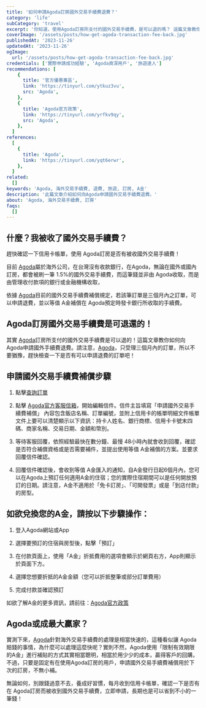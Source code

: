 ```yaml
---
title: '如何申請Agoda訂房國外交易手續費退費？'
category: 'life'
subCategory: 'travel'
excerpt: '你知道，使用Agoda訂房所支付的國外交易手續費，是可以退的嗎？ 這篇文章教你如何向Agoda申請國外交易手續費退費。'
coverImage: '/assets/posts/how-get-agoda-transaction-fee-back.jpg'
publishedAt: '2023-11-26'
updatedAt: '2023-11-26'
ogImage:
  url: '/assets/posts/how-get-agoda-transaction-fee-back.jpg'
credentials: ['實際申請成功經驗', 'Agoda資深用戶', '旅遊達人']
recommendations: [
    {
      title: '官方優惠專區',
      link: 'https://tinyurl.com/ytkuz3vu',
      src: 'Agoda',
    },
    {
      title: 'Agoda官方政策',
      link: 'https://tinyurl.com/yrfkv9qy',
      src: 'Agoda',
    },
  ]
references:
  [
    {
      title: 'Agoda',
      link: 'https://tinyurl.com/yqt6erwr',
    },
  ]
related:
  []
keywords: 'Agoda, 海外交易手續費, 退費, 旅遊, 訂房, A金'
description: '此篇文章介紹如何向Agoda申請國外交易手續費退費。'
about: 'Agoda, 海外交易手續費, 訂房'
faqs:
  []
---
```


## 什麼？我被收了國外交易手續費？

趕快確認一下信用卡帳單，使用 Agoda訂房是否有被收國外交易手續費！

目前 [Agoda](https://tinyurl.com/yqt6erwr)屬於海外公司，在台灣沒有收款銀行，在Agoda，無論在國外或國內訂房，都會被刷一筆 1.5%的國外交易手續費，而這筆錢並非由 Agoda收取，而是由管理收付款項的銀行或金融機構收取，

依據 [Agoda](https://tinyurl.com/yqt6erwr)目前的國外交易手續費補償規定，若該筆訂單是三個月內之訂單，可以申請退費，並以等值 A金補償在 Agoda預定時發卡銀行所收取的手續費。

## Agoda訂房國外交易手續費是可退還的！

其實 [Agoda](https://tinyurl.com/yqt6erwr)訂房所支付的國外交易手續費是可以退的！這篇文章教你如何向 Agoda申請國外手續費退費。請注意，[Agoda](https://tinyurl.com/yqt6erwr)，只受理三個月內的訂單，所以不要猶豫，趕快檢查一下是否有可以申請退費的訂單吧！

## 申請國外交易手續費補償步驟

1. 點擊[查詢訂單](https://tinyurl.com/yqm3msm6)

2. 點擊 [Agoda官方客服信箱](mailto:TW-SERVICE@agoda.com)，開始編輯信件。信件主旨填寫「申請國外交易手續費補償」
    內容包含飯店名稱、訂單編號，並附上信用卡的帳單明細文件帳單文件上要可以清楚顯示以下資訊：持卡人姓名、銀行商標、信用卡卡號末四碼、商家名稱、交易日期、金額和幣別。

3. 等待客服回覆，依照經驗最快在數分鐘、最慢 48小時內就會收到回覆，確認是否符合補償資格或是否需要補件，並提出使用等值 A金補償的方案。並要求回覆信件確認。

4. 回覆信件確認後，會收到等值 A金匯入的通知，自A金發行日起6個月內，您可以在Agoda上預訂任何適用A金的住宿；您的實際住宿期間可以是任何開放預訂的日期。請注意，A金不適用於「免卡訂房」、「可開發票」或是「到店付款」的房型。

## 如欲兌換您的A金，請按以下步驟操作：

1. 登入Agoda網站或App

2. 選擇要預訂的住宿與房型後，點擊「預訂」

3. 在付款頁面上，使用「A金」折抵費用的選項會顯示於網頁右方，App則顯示於頁面下方。

4. 選擇您想要折抵的A金金額（您可以折抵整筆或部分訂單費用）

5. 完成付款並確認預訂

如欲了解A金的更多資訊，請前往：[Agoda官方政策](https://tinyurl.com/yrfkv9qy)

## Agoda或成最大贏家？

實測下來，[Agoda](https://tinyurl.com/yqt6erwr)針對海外交易手續費的處理是相當快速的，這種看似讓 Agoda賠錢的事情，為什麼可以處理這麼快呢？實則不然，Agoda使用「限制有效期限的A金」進行補貼的方式其實相當聰明，相當於用少少的成本，贏得客戶的回購，不過，只要是固定有在使用Agoda訂房的用戶，申請國外交易手續費補償用於下次的訂房，不無小補。

無論如何，別跟錢過意不去，養成好習慣，每月收到信用卡帳單，確認一下是否有在 Agoda訂房而被收到國外交易手續費，立即申請，長期也是可以省到不小的一筆錢！
